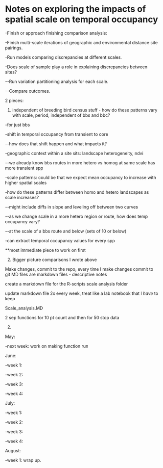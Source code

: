 # Notes on exploring the impacts of spatial scale on temporal occupancy

-Finish or approach finishing comparison analysis: 

-Finish multi-scale iterations of geographic and environmental distance site pairings. 

-Run models comparing discrepancies at different scales. 

-Does scale of sample play a role in explaining discrepancies between sites? 
 
--Run variation partitioning analysis for each scale. 

--Compare outcomes. 


2 pieces: 

1) independent of breeding bird census stuff - how do these patterns vary with scale, period, independent of bbs and bbc? 

-for just bbs 

-shift in temporal occupancy from transient to core 

--how does that shift happen and what impacts it? 

-geographic context within a site sits: landscape heterogeneity, ndvi 

--we already know bbs routes in more hetero vs homog at same scale has more transient spp 

-scale patterns: could be that we expect mean occupancy to increase with higher spatial scales 

-how do these patterns differ between homo and hetero landscapes as scale increases? 

--might include diffs in slope and leveling off between two curves 

--as we change scale in a more hetero region or route, how does temp occupancy vary? 

--at the scale of a bbs route and below (sets of 10 or below) 

-can extract temporal occupancy values for every spp 

**most immediate piece to work on first

2) Bigger picture comparisons I wrote above 


Make changes, commit to the repo, every time I make changes commit to git 
MD files are markdown files - descriptive notes 

create a markdown file for the R-scripts scale analysis folder  

update markdown file 2x every week, treat like a lab notebook that I *have* to keep 

Scale_analysis.MD


2 sep functions for 10 pt count and then for 50 stop data 



2) 


May: 

-next week: work on making function run 

June: 

-week 1:
 
-week 2:

-week 3:

-week 4:


July: 

-week 1: 

-week 2: 

-week 3: 

-week 4:


August: 

-week 1: wrap up. 



